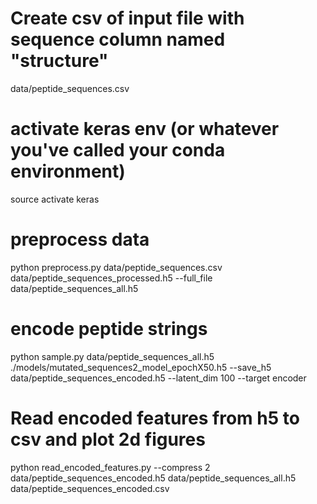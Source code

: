 # Create csv of input file with sequence column named "structure"
data/peptide_sequences.csv

# activate keras env (or whatever you've called your conda environment)
source activate keras
# preprocess data
python preprocess.py data/peptide_sequences.csv data/peptide_sequences_processed.h5 --full_file data/peptide_sequences_all.h5

# encode peptide strings
python sample.py data/peptide_sequences_all.h5 ./models/mutated_sequences2_model_epochX50.h5 --save_h5 data/peptide_sequences_encoded.h5 --latent_dim 100 --target encoder

# Read encoded features from h5 to csv and plot 2d figures
 python read_encoded_features.py --compress 2 data/peptide_sequences_encoded.h5 data/peptide_sequences_all.h5 data/peptide_sequences_encoded.csv